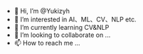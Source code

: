 - 👋 Hi, I’m @Yukizyh
- 👀 I’m interested in AI、ML、CV、NLP etc.
- 🌱 I’m currently learning CV&NLP
- 💞️ I’m looking to collaborate on ...
- 📫 How to reach me ...

<!---
Yukizyh/Yukizyh is a ✨ special ✨ repository because its `README.md` (this file) appears on your GitHub profile.
You can click the Preview link to take a look at your changes.
--->
